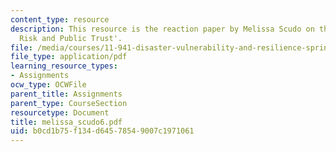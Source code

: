 ```yaml
---
content_type: resource
description: This resource is the reaction paper by Melissa Scudo on the topic 'Transboundary
  Risk and Public Trust'.
file: /media/courses/11-941-disaster-vulnerability-and-resilience-spring-2005/b0cd1b75f134d64578549007c1971061_melissa_scudo6.pdf
file_type: application/pdf
learning_resource_types:
- Assignments
ocw_type: OCWFile
parent_title: Assignments
parent_type: CourseSection
resourcetype: Document
title: melissa_scudo6.pdf
uid: b0cd1b75-f134-d645-7854-9007c1971061
---
```

